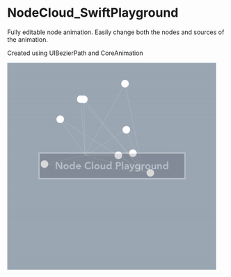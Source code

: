 # NodeCloud_SwiftPlayground
Fully editable node animation. Easily change both the nodes and sources of the animation.

Created using UIBezierPath and CoreAnimation

![Alt text](ReadmeResources/nodeCloud.gif?raw=true "nodeCloud.gif")
